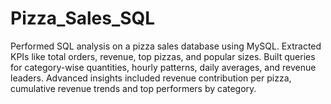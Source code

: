 # Pizza_Sales_SQL
Performed SQL analysis on a pizza sales database using MySQL. Extracted KPIs like total orders, revenue, top pizzas, and popular sizes. Built queries for category-wise quantities, hourly patterns, daily averages, and revenue leaders. Advanced insights included revenue contribution per pizza, cumulative revenue trends and top performers by category.
